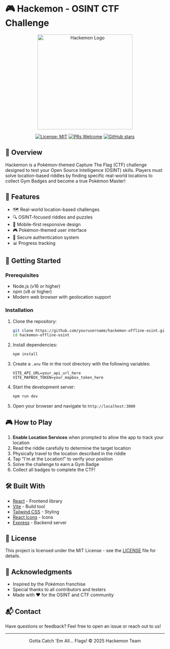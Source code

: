 # 🎮 Hackemon - OSINT CTF Challenge

<div align="center">
  <img src="./public/Hackemon_Logo.png" alt="Hackemon Logo" width="300"/>
  
  [![License: MIT](https://img.shields.io/badge/License-MIT-yellow.svg)](https://opensource.org/licenses/MIT)
  [![PRs Welcome](https://img.shields.io/badge/PRs-welcome-brightgreen.svg)](http://makeapullrequest.com)
  [![GitHub stars](https://img.shields.io/github/stars/yourusername/hackemon-offline-osint?style=social)](https://github.com/yourusername/hackemon-offline-osint/stargazers)
</div>

## 🌟 Overview

Hackemon is a Pokémon-themed Capture The Flag (CTF) challenge designed to test your Open Source Intelligence (OSINT) skills. Players must solve location-based riddles by finding specific real-world locations to collect Gym Badges and become a true Pokémon Master!

## 🎯 Features

- 🗺️ Real-world location-based challenges
- 🔍 OSINT-focused riddles and puzzles
- 📱 Mobile-first responsive design
- 🎮 Pokémon-themed user interface
- 🔐 Secure authentication system
- 📊 Progress tracking

## 🚀 Getting Started

### Prerequisites

- Node.js (v16 or higher)
- npm (v8 or higher)
- Modern web browser with geolocation support

### Installation

1. Clone the repository:
   ```bash
   git clone https://github.com/yourusername/hackemon-offline-osint.git
   cd hackemon-offline-osint
   ```

2. Install dependencies:
   ```bash
   npm install
   ```

3. Create a `.env` file in the root directory with the following variables:
   ```
   VITE_API_URL=your_api_url_here
   VITE_MAPBOX_TOKEN=your_mapbox_token_here
   ```

4. Start the development server:
   ```bash
   npm run dev
   ```

5. Open your browser and navigate to `http://localhost:3000`

## 🎮 How to Play

1. **Enable Location Services** when prompted to allow the app to track your location
2. Read the riddle carefully to determine the target location
3. Physically travel to the location described in the riddle
4. Tap "I'm at the Location!" to verify your position
5. Solve the challenge to earn a Gym Badge
6. Collect all badges to complete the CTF!

## 🛠️ Built With

- [React](https://reactjs.org/) - Frontend library
- [Vite](https://vitejs.dev/) - Build tool
- [Tailwind CSS](https://tailwindcss.com/) - Styling
- [React Icons](https://react-icons.github.io/react-icons/) - Icons
- [Express](https://expressjs.com/) - Backend server

## 📝 License

This project is licensed under the MIT License - see the [LICENSE](LICENSE) file for details.

## 🙏 Acknowledgments

- Inspired by the Pokémon franchise
- Special thanks to all contributors and testers
- Made with ❤️ for the OSINT and CTF community

## 📬 Contact

Have questions or feedback? Feel free to open an issue or reach out to us!

---

<div align="center">
  Gotta Catch 'Em All... Flags! © 2025 Hackemon Team
</div>
